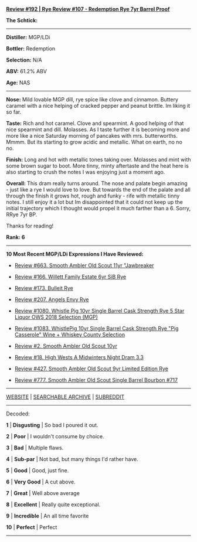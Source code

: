 
[**Review #192 | Rye Review #107 - Redemption Rye 7yr Barrel Proof**]( https://t8ke.review/review-192-redemption-7yr-barrel-proof-rye/)

**The Schtick:** 

-----

**Distiller:** MGP/LDi

**Bottler:** Redemption

**Selection:** N/A

**ABV:** 61.2% ABV

**Age:** NAS 

-----

**Nose:**  Mild lovable MGP dill, rye spice like clove and cinnamon. Buttery caramel with a nice helping of cracked pepper and peanut brittle. Im liking it so far.

**Taste:** Rich and hot caramel. Clove and spearmint. A good helping of that nice spearmint and dill. Molasses. As I taste further it is becoming more and more like a nice Saturday morning of pancakes with mrs. butterworths. Mmmm. But its starting to grow acidic and metallic. What on earth, no no no.

**Finish:** Long and hot with metallic tones taking over. Molasses and mint with some brown sugar to boot. More tinny, minty aftertaste and the heat here is also starting to crush the notes I was enjoying just a moment ago.

**Overall:** This dram really turns around. The nose and palate begin amazing - just like a rye I would love to love. But towards the end of the palate and all through the finish it grows hot, rough and funky - rife with metallic tinny notes. I still enjoy it a lot but Im disappointed that it could not keep up the initial trajectory which I thought would propel it much farther than a 6. Sorry, RRye 7yr BP. 

Thanks for reading!

**Rank: 6**

----- 

**10 Most Recent MGP/LDi Expressions I Have Reviewed:** 

- [Review #663. Smooth Ambler Old Scout 11yr "Jawbreaker]( https://t8ke.review/review-663-smooth-ambler-old-scout-11yr-711-jawbreaker-selection/) 

- [Review #166. Willett Family Estate 6yr SiB Rye]( https://t8ke.review/review-166-wfe-single-barrel-rye-64-6yr-re-review/) 

- [Review #173. Bulleit Rye]( https://t8ke.review/review-173-bulleit-rye-re-review/) 

- [Review #207. Angels Envy Rye]( https://t8ke.review/review-207-angels-envy-rye/) 

- [Review #1080. Whistle Pig 10yr Single Barrel Cask Strength Rye 5 Star Liquor OWS 2018 Selection (MGP)]( https://t8ke.review/review-1080-whistle-pig-10yr-single-barrel-cask-strength-rye-5-star-liquor-ows-2018-selection-mgp/) 

- [Review #1083. WhistlePig 10yr Single Barrel Cask Strength Rye "Pig Casserole" Wine + Whiskey County Selection]( https://t8ke.review/review-1083-whistle-pig-10yr-single-barrel-cask-strength-rye-pig-casserole-wine-whiskey-country-selection/) 

- [Review #2. Smooth Ambler Old Scout 10yr]( https://t8ke.review/review-2-smooth-ambler-old-scout-10-year/) 

- [Review #18. High Wests A Midwinters Night Dram 3.3]( https://t8ke.review/review-18-high-west-midwinters-night-dram-act-3-3/) 

- [Review #427. Smooth Ambler Old Scout 9yr Limited Edition Rye]( https://t8ke.review/review-427-smooth-ambler-old-scout-limited-edition-single-barrel-gift-shop-9yr-rye/) 

- [Review #777. Smooth Ambler Old Scout Single Barrel Bourbon #717]( https://t8ke.review/review-777-smooth-ambler-old-scout-single-barrel-bourbon-717/) 

-----

[WEBSITE](https://t8ke.review) | [SEARCHABLE ARCHIVE](https://t8ke.review/review-archive/) | [SUBREDDIT](https://reddit.com/r/t8kereviews)

-----

Decoded:

**1** | **Disgusting** | So bad I poured it out.

**2** | **Poor** | I wouldn't consume by choice.

**3** | **Bad** | Multiple flaws.

**4** | **Sub-par** | Not bad, but many things I'd rather have.

**5** | **Good** | Good, just fine.

**6** | **Very Good** | A cut above.

**7** | **Great** | Well above average

**8** | **Excellent** | Really quite exceptional.

**9** | **Incredible** | An all time favorite

**10** | **Perfect** | Perfect

----

